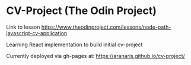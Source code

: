 # CV-Project (The Odin Project)

Link to lesson https://www.theodinproject.com/lessons/node-path-javascript-cv-application

Learning React implementation to build initial cv-project

Currently deployed via gh-pages at: https://aranaris.github.io/cv-project/
